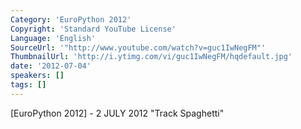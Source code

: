 ```yaml
---
Category: 'EuroPython 2012'
Copyright: 'Standard YouTube License'
Language: 'English'
SourceUrl: '"http://www.youtube.com/watch?v=guc1IwNegFM"'
ThumbnailUrl: 'http://i.ytimg.com/vi/guc1IwNegFM/hqdefault.jpg'
date: '2012-07-04'
speakers: []
tags: []
---
```

[EuroPython 2012] - 2 JULY 2012 "Track Spaghetti"

